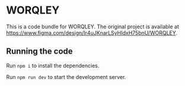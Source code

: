 
  # WORQLEY

  This is a code bundle for WORQLEY. The original project is available at https://www.figma.com/design/Ir4uJKnarLSyHIdxH75bnU/WORQLEY.

  ## Running the code

  Run `npm i` to install the dependencies.

  Run `npm run dev` to start the development server.
  